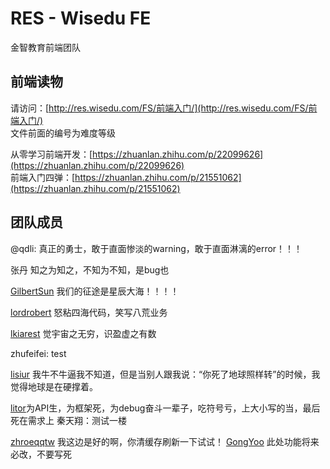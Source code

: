 # RES - Wisedu FE

金智教育前端团队

## 前端读物

请访问：[http://res.wisedu.com/FS/前端入门/](http://res.wisedu.com/FS/前端入门/)  
文件前面的编号为难度等级

从零学习前端开发：[https://zhuanlan.zhihu.com/p/22099626](https://zhuanlan.zhihu.com/p/22099626)  
前端入门四弹：[https://zhuanlan.zhihu.com/p/21551062](https://zhuanlan.zhihu.com/p/21551062)


## 团队成员

@qdli: 真正的勇士，敢于直面惨淡的warning，敢于直面淋漓的error！！！

张丹   知之为知之，不知为不知，是bug也

[GilbertSun](https://github.com/GilbertSun) 我们的征途是星辰大海！！！！

[lordrobert](https://github.com/lordrobert) 怒粘四海代码，笑写八荒业务

[lkiarest](https://github.com/lkiarest)  觉宇宙之无穷，识盈虚之有数

zhufeifei:  test

[lisiur](https://github.com/lisiur) 我牛不牛逼我不知道，但是当别人跟我说：“你死了地球照样转”的时候，我觉得地球是在硬撑着。

[litor](https://github.com/Litor)为API生，为框架死，为debug奋斗一辈子，吃符号亏，上大小写的当，最后死在需求上
秦天翔：测试一楼

[zhroeqqtw](https://github.com/zhroeqqtw) 我这边是好的啊，你清缓存刷新一下试试！
[GongYoo](https://github.com/GongYoo) 此处功能将来必改，不要写死
